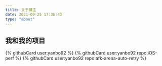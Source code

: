 ```yaml
---
title: 关于博主
date: 2021-09-25 17:36:43
type: "about"
---
```

## 我和我的项目
{% githubCard user:yanbo92 %}
{% githubCard user:yanbo92 repo:iOS-perf %}
{% githubCard user:yanbo92 repo:afk-arena-auto-retry %}

